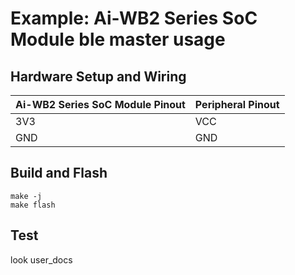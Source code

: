 # Example: Ai-WB2 Series SoC Module ble master usage

## Hardware Setup and Wiring

| Ai-WB2 Series SoC Module Pinout | Peripheral Pinout |
|---|---|
| 3V3 | VCC |
| GND | GND |

## Build and Flash

```shell
make -j
make flash
```

## Test 

   look user_docs
